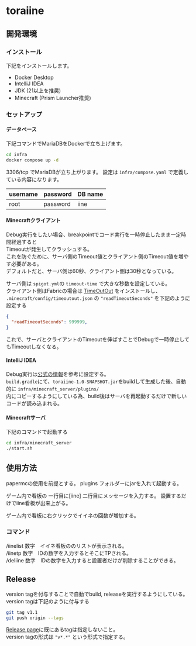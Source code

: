 # toraiine

## 開発環境

### インストール

下記をインストールします。

- Docker Desktop
- IntelliJ IDEA
- JDK (21以上を推奨)
- Minecraft (Prism Launcher推奨)

### セットアップ

#### データベース

下記コマンドでMariaDBをDockerで立ち上げます。

```bash
cd infra
docker compose up -d
```

3306/tcp でMariaDBが立ち上がります。
設定は `infra/compose.yaml` で定義している内容になります。

| username | password | DB name |
|----------|----------|---------|
| root     | password | iine    |

#### Minecraftクライアント

Debug実行をしたい場合、breakpointでコード実行を一時停止したまま一定時間経過すると  
Timeoutが発生してクラッシュする。  
これを防ぐために、サーバ側のTimeout値とクライアント側のTimeout値を増やす必要がある。  
デフォルトだと、サーバ側は60秒、クライアント側は30秒となっている。

サーバ側は `spigot.yml`の `timeout-time` で大きな秒数を設定している。  
クライアント側はFabricの場合は [TimeOutOut](https://modrinth.com/mod/timeoutout) をインストールし、  
`.minecraft/config/timeoutout.json` の `"readTimeoutSeconds"` を下記のように設定する  
```json
{
  "readTimeoutSeconds": 999999,
}
```

これで、サーバとクライアントのTimeoutを伸ばすことでDebugで一時停止してもTimeoutしなくなる。

#### IntelliJ IDEA

Debug実行は[公式の情報](https://docs.papermc.io/paper/dev/debugging#using-a-remote-debugger)を参考に設定する。  
`build.gradle`にて、`toraiine-1.0-SNAPSHOT.jar`をbuildして生成した後、自動的に `infra/minecraft_server/plugins/`  
内にコピーするようにしている為、build後はサーバを再起動するだけで新しいコードが読み込まれる。

#### Minecraftサーバ

下記のコマンドで起動する
```bash
cd infra/minecraft_server
./start.sh
```

## 使用方法

papermcの使用を前提とする。
plugins フォルダーにjarを入れて起動する。

ゲーム内で看板の
一行目に[iine]
二行目にメッセージを入力する。
設置するだけでiine看板が出来上がる。

ゲーム内で看板に右クリックでイイネの回数が増加する。

### コマンド

/iinelist 数字　イイネ看板ののリストが表示される。  
/iinetp 数字　IDの数字を入力するとそこにTPされる。  
/deliine 数字　IDの数字を入力すると設置者だけが削除することができる。  

## Release

version tagを付与することで自動でbuild, releaseを実行するようにしている。  
version tagは下記のように付与する
```bash
git tag v1.1
git push origin --tags
```
[Release page](https://github.com/KazunariShimizu/toraiine/releases)に既にあるtagは指定しないこと。  
version tagの形式は `"v*.*"` という形式で指定する。  
